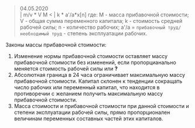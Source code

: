 > 04.05.2020   
   | m/v * V
M <
   | k * a'/a*x[n]
где: 
M - масса прибавочной стоимости;
V - общая сумма переменного капитала;
k - стоимость средней рабочей силы;
n - количество рабочих;
a'/a = `прибавочный труд/необходимый труд` - степень эксплуатации рабочих.

Законы массы прибавочной стоимости:
1. Изменение нормы прибавочной стоимости оставляет массу прибавочной стоимости без изменений, если пропорцианально меняется стоимость рабочей силы или **?**
2. Абсолютная граница в 24 часа ограничивает максимальную массу прибавочной стоимости. Капитал склонен к тенденции сокращать число рабочих или переменный капитал, что находится в противоречии с желанием получить максимальную массу прибавочной стоимости.
3. Масса стоимости и прибавочной стоимости при данной стоимости и степени эксплуатации рабочей силы, прямо пропорционален величинам переменных составных частей этих капиталов.
